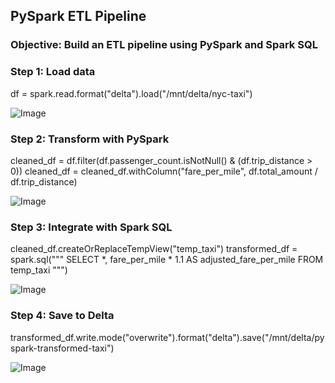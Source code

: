 ## PySpark ETL Pipeline
### Objective: Build an ETL pipeline using PySpark and Spark SQL




### Step 1: Load data
df = spark.read.format("delta").load("/mnt/delta/nyc-taxi")

![Image](https://github.com/user-attachments/assets/32a56d11-39b6-4ebf-96dc-40f4730702cd)



### Step 2: Transform with PySpark
cleaned_df = df.filter(df.passenger_count.isNotNull() & (df.trip_distance > 0))
cleaned_df = cleaned_df.withColumn("fare_per_mile", df.total_amount / df.trip_distance)


![Image](https://github.com/user-attachments/assets/6f9406ac-6307-4dc6-95f9-c9d077be2a64)


### Step 3: Integrate with Spark SQL
cleaned_df.createOrReplaceTempView("temp_taxi")
transformed_df = spark.sql("""
SELECT *, fare_per_mile * 1.1 AS adjusted_fare_per_mile
FROM temp_taxi
""")


![Image](https://github.com/user-attachments/assets/ca300563-dd8b-4825-afda-c272bb02e53f)



### Step 4: Save to Delta
transformed_df.write.mode("overwrite").format("delta").save("/mnt/delta/pyspark-transformed-taxi")


![Image](https://github.com/user-attachments/assets/71d29ba0-d9cc-4fa7-a679-34f83581fa8b)
